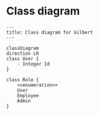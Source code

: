 # Class diagram

```mermaid
---
title: Class diagram for Gilbert
---

classDiagram
direction LR
class User {
    - Integer Id
}

class Role {
    <<enumeration>>
    User
    Employee
    Admin
}
```
